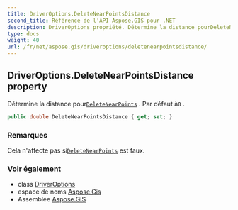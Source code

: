 ```yaml
---
title: DriverOptions.DeleteNearPointsDistance
second_title: Référence de l'API Aspose.GIS pour .NET
description: DriverOptions propriété. Détermine la distance pourDeleteNearPoints . Par défaut à0 .
type: docs
weight: 40
url: /fr/net/aspose.gis/driveroptions/deletenearpointsdistance/
---
```

## DriverOptions.DeleteNearPointsDistance property

Détermine la distance pour[`DeleteNearPoints`](../deletenearpoints/) . Par défaut à`0` .

```csharp
public double DeleteNearPointsDistance { get; set; }
```

### Remarques

Cela n'affecte pas si[`DeleteNearPoints`](../deletenearpoints/) est faux.

### Voir également

* class [DriverOptions](../)
* espace de noms [Aspose.Gis](../../driveroptions/)
* Assemblée [Aspose.GIS](../../../)


